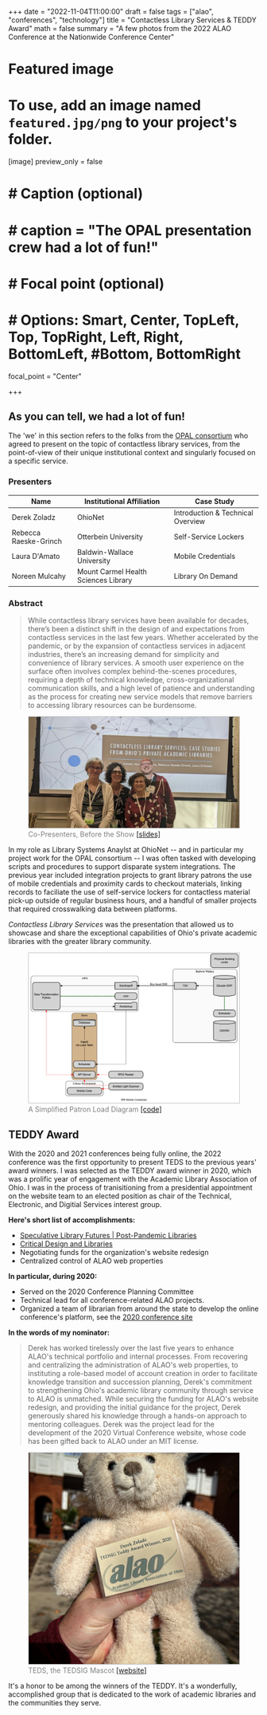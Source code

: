 +++
date = "2022-11-04T11:00:00"
draft = false
tags = ["alao", "conferences", "technology"]
title = "Contactless Library Services & TEDDY Award"
math = false
summary = "A few photos from the 2022 ALAO Conference at the Nationwide Conference Center"

# Featured image
# To use, add an image named `featured.jpg/png` to your project's folder.
[image]
   preview_only = false
#  # Caption (optional)
#  # caption = "The OPAL presentation crew had a lot of fun!"
#
#  # Focal point (optional)
#  # Options: Smart, Center, TopLeft, Top, TopRight, Left, Right, BottomLeft, #Bottom, BottomRight
   focal_point = "Center"

+++

## As you can tell, we had a lot of fun!

The 'we' in this section refers to the folks from the [OPAL consortium](https://opal-libraries.org/) who agreed to present on the topic of contactless library services, from the point-of-view of their unique institutional context and singularly focused on a specific service.

### Presenters
| Name | Institutional Affiliation | Case Study |
|---|---| --- |
| Derek Zoladz | OhioNet | Introduction & Technical Overview |
| Rebecca Raeske-Grinch | Otterbein University | Self-Service Lockers |
| Laura D'Amato | Baldwin-Wallace University | Mobile Credentials |
| Noreen Mulcahy | Mount Carmel Health Sciences Library | Library On Demand |

### Abstract
> While contactless library services have been available for decades, there’s been a distinct shift in the design of and expectations from contactless services in the last few years. Whether accelerated by the pandemic, or by the expansion of contactless services in adjacent industries, there’s an increasing demand for simplicity and convenience of library services. A smooth user experience on the surface often involves complex behind-the-scenes procedures, requiring a depth of technical knowledge, cross-organizational communication skills, and a high level of patience and understanding as the process for creating new service models that remove barriers to accessing library resources can be burdensome.

<figure>
  <img style="border: 1px solid #bfbfbf;" src="presentation.jpg">
  <figcaption style="color:grey;">Co-Presenters, Before the Show <a href="../../publication/assets/contactless-library-services.pdf">[slides]</a></figcaption>
</figure>

In my role as Library Systems Anaylst at OhioNet -- and in particular my project work for the OPAL consortium -- I was often tasked with developing scripts and procedures to support disparate system integrations. The previous year included integration projects to grant library patrons the use of mobile credentials and proximity cards to checkout materials, linking records to faciliate the use of self-service lockers for contactless material pick-up outside of regular business hours, and a handful of smaller projects that required crosswalking data between platforms.

*Contactless Library Services* was the presentation that allowed us to showcase and share the exceptional capabilities of Ohio's private academic libraries with the greater library community.

<figure>
  <img style="border: 1px solid #bfbfbf;" src="graphviz-patron-load.png">
  <figcaption style="color:grey;">A Simplified Patron Load Diagram <a href="https://dreampuf.github.io/GraphvizOnline/?url=https://gist.githubusercontent.com/dzoladz/d9d7f8f3bf5021f7e983aa7dbfcd339d/raw/9b0445998406fc5f07d8a7abfb1a64c2e7c7a813/simplified-alao2022.gv">[code]</a></figcaption>
</figure>

## TEDDY Award

With the 2020 and 2021 conferences being fully online, the 2022 conference was the first opportunity to present TEDS to the previous years' award winners. I was selected as the TEDDY award winner in 2020, which was a prolific year of engagement with the Academic Library Association of Ohio. I was in the process of tranisitioning from a presidential appointment on the website team to an elected position as chair of the Technical, Electronic, and Digitial Services interest group.

**Here's short list of accomplishments:**
- [Speculative Library Futures | Post-Pandemic Libraries](https://futures.alaoweb.org/)
- [Critical Design and Libraries](https://tedsig.alaoweb.org/)
- Negotiating funds for the organization's website redesign
- Centralized control of ALAO web properties

**In particular, during 2020:**
- Served on the 2020 Conference Planning Committee
- Technical lead for all conference-related ALAO projects.
- Organized a team of librarian from around the state to develop the online conference's platform, see the [2020 conference site](https://2020.alaoweb.org/)

**In the words of my nominator:**
> Derek has worked tirelessly over the last five years to enhance ALAO's technical portfolio and internal processes. From recovering and centralizing the administration of ALAO's web properties, to instituting a role-based model of account creation in order to facilitate knowledge transition and succession planning, Derek's commitment to strengthening Ohio's academic library community through service to ALAO is unmatched. While securing the funding for ALAO's website redesign, and providing the initial guidance for the project, Derek generously shared his knowledge through a hands-on approach to mentoring colleagues. Derek was the project lead for the development of the 2020 Virtual Conference website, whose code has been gifted back to ALAO under an MIT license.

<figure>
  <img style="border: 1px solid #bfbfbf;" src="teds.jpg">
  <figcaption style="color:grey;">TEDS, the TEDSIG Mascot <a href="https://www.alaoweb.org/igs/tedsig/index.html">[website]</a></figcaption>
</figure>

It's a honor to be among the winners of the TEDDY. It's a wonderfully, accomplished group that is dedicated to the work of academic libraries and the communities they serve.